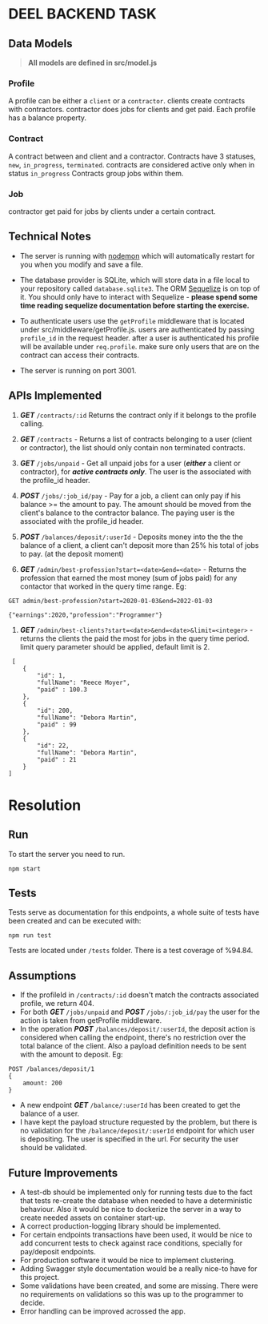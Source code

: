 # DEEL BACKEND TASK

## Data Models

> **All models are defined in src/model.js**

### Profile

A profile can be either a `client` or a `contractor`.
clients create contracts with contractors. contractor does jobs for clients and get paid.
Each profile has a balance property.

### Contract

A contract between and client and a contractor.
Contracts have 3 statuses, `new`, `in_progress`, `terminated`. contracts are considered active only when in status `in_progress`
Contracts group jobs within them.

### Job

contractor get paid for jobs by clients under a certain contract.

## Technical Notes

- The server is running with [nodemon](https://nodemon.io/) which will automatically restart for you when you modify and save a file.

- The database provider is SQLite, which will store data in a file local to your repository called `database.sqlite3`. The ORM [Sequelize](http://docs.sequelizejs.com/) is on top of it. You should only have to interact with Sequelize - **please spend some time reading sequelize documentation before starting the exercise.**

- To authenticate users use the `getProfile` middleware that is located under src/middleware/getProfile.js. users are authenticated by passing `profile_id` in the request header. after a user is authenticated his profile will be available under `req.profile`. make sure only users that are on the contract can access their contracts.
- The server is running on port 3001.

## APIs Implemented

1. **_GET_** `/contracts/:id` Returns the contract only if it belongs to the profile calling.

1. **_GET_** `/contracts` - Returns a list of contracts belonging to a user (client or contractor), the list should only contain non terminated contracts.

1. **_GET_** `/jobs/unpaid` - Get all unpaid jobs for a user (**_either_** a client or contractor), for **_active contracts only_**. The user is the associated with the profile_id header.

1. **_POST_** `/jobs/:job_id/pay` - Pay for a job, a client can only pay if his balance >= the amount to pay. The amount should be moved from the client's balance to the contractor balance. The paying user is the associated with the profile_id header.

1. **_POST_** `/balances/deposit/:userId` - Deposits money into the the the balance of a client, a client can't deposit more than 25% his total of jobs to pay. (at the deposit moment)

1. **_GET_** `/admin/best-profession?start=<date>&end=<date>` - Returns the profession that earned the most money (sum of jobs paid) for any contactor that worked in the query time range. Eg:

```
GET admin/best-profession?start=2020-01-03&end=2022-01-03

{"earnings":2020,"profession":"Programmer"}
```

1. **_GET_** `/admin/best-clients?start=<date>&end=<date>&limit=<integer>` - returns the clients the paid the most for jobs in the query time period. limit query parameter should be applied, default limit is 2.

```
 [
    {
        "id": 1,
        "fullName": "Reece Moyer",
        "paid" : 100.3
    },
    {
        "id": 200,
        "fullName": "Debora Martin",
        "paid" : 99
    },
    {
        "id": 22,
        "fullName": "Debora Martin",
        "paid" : 21
    }
]
```

# Resolution

## Run

To start the server you need to run.

```
npm start
```

## Tests

Tests serve as documentation for this endpoints, a whole suite of tests have been created and can be executed with:

```
npm run test
```

Tests are located under `/tests` folder. There is a test coverage of %94.84.

## Assumptions

- If the profileId in `/contracts/:id` doesn't match the contracts associated profile, we return 404.
- For both **_GET_** `/jobs/unpaid` and **_POST_** `/jobs/:job_id/pay` the user for the action is taken from getProfile middleware.
- In the operation **_POST_** `/balances/deposit/:userId`, the deposit action is considered when calling the endpoint, there's no restriction over the total balance of the client. Also a payload definition needs to be sent with the amount to deposit. Eg:

```
POST /balances/deposit/1
{
    amount: 200
}
```

- A new endpoint **_GET_** `/balance/:userId` has been created to get the balance of a user.
- I have kept the payload structure requested by the problem, but there is no validation for the `/balance/deposit/:userId` endpoint for which user is depositing. The user is specified in the url. For security the user should be validated.

## Future Improvements

- A test-db should be implemented only for running tests due to the fact that tests re-create the database when needed to have a deterministic behaviour. Also it would be nice to dockerize the server in a way to create needed assets on container start-up.
- A correct production-logging library should be implemented.
- For certain endpoints transactions have been used, it would be nice to add concurrent tests to check against race conditions, specially for pay/deposit endpoints.
- For production software it would be nice to implement clustering.
- Adding Swagger style documentation would be a really nice-to have for this project.
- Some validations have been created, and some are missing. There were no requirements on validations so this was up to the programmer to decide.
- Error handling can be improved acrossed the app.
